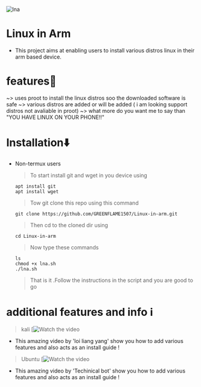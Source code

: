 ![lna](https://github.com/GREENFLAME1507/Linux-in-arm64/assets/160883635/97de7920-4e99-44f9-8fc3-cc4b35f41811)
# Linux in Arm
  - This project aims at enabling users to install various distros linux in their arm based device.

# features🚀
~> uses proot to install the linux distros soo the downloaded software is safe 
~> various distros are added or will be added ( i am looking support distros not avaliable in proot)
~> what more do you want me to say than "YOU HAVE LINUX ON YOUR PHONE!!"

# Installation⬇️
  - Non-termux users
    > To start install git and wget in you device using
       ```
       apt install git
       apt install wget
       ```
    > Tow git clone this repo using this command
      ```
      git clone https://github.com/GREENFLAME1507/Linux-in-arm.git
      ```
    > Then cd to the cloned dir using
       ```
       cd Linux-in-arm
       ```
    > Now type these commands
      ```
      ls
      chmod +x lna.sh
      ./lna.sh 
      ```
    > That is it .Follow the instructions in the script and you are good to go
    
# additional features and info ℹ️
 >kali
   [![Watch the video](https://www.youtube.com/watch?v=xeGQVQyUIoM&t=6s)

  - This amazing video by 'loi liang yang' show you how to add various features and also acts as an install guide !

 >Ubuntu
>[![Watch the video](https://www.youtube.com/watch?v=v_mhLmeDi6I)

  - This amazing video by 'Techinical bot' show you how to add various features and also acts as an install guide !

    
